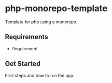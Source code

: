 # php-monorepo-template

Template for php using a monorepo.

## Requirements

- Requirement

## Get Started

First steps and how to run the app.
